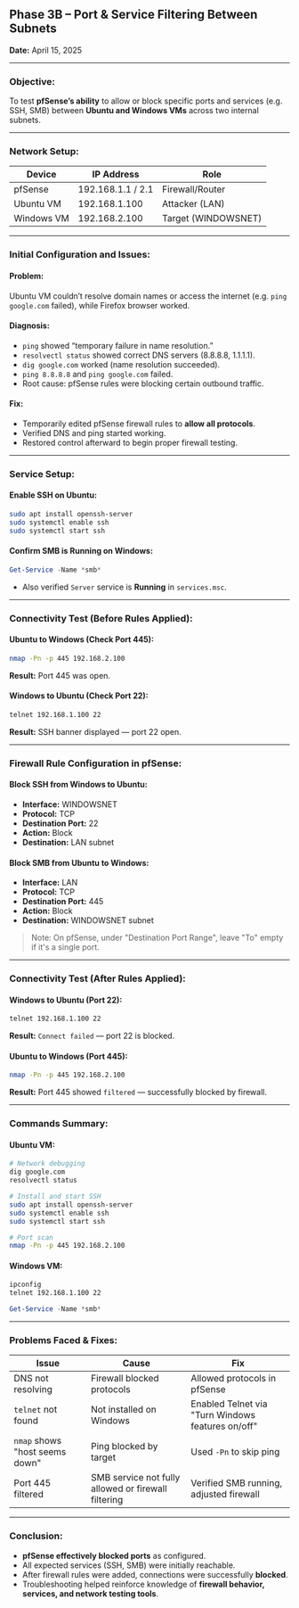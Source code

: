 ## Phase 3B – Port & Service Filtering Between Subnets  
**Date:** April 15, 2025  

---

### **Objective:**
To test **pfSense’s ability** to allow or block specific ports and services (e.g. SSH, SMB) between **Ubuntu and Windows VMs** across two internal subnets.

---

### **Network Setup:**

| Device    | IP Address       | Role                |
|-----------|------------------|---------------------|
| pfSense   | 192.168.1.1 / 2.1| Firewall/Router     |
| Ubuntu VM | 192.168.1.100    | Attacker (LAN)      |
| Windows VM| 192.168.2.100    | Target (WINDOWSNET) |

---

### **Initial Configuration and Issues:**

#### **Problem:**  
Ubuntu VM couldn’t resolve domain names or access the internet (e.g. `ping google.com` failed), while Firefox browser worked.

#### **Diagnosis:**
- `ping` showed “temporary failure in name resolution.”
- `resolvectl status` showed correct DNS servers (8.8.8.8, 1.1.1.1).
- `dig google.com` worked (name resolution succeeded).
- `ping 8.8.8.8` and `ping google.com` failed.
- Root cause: pfSense rules were blocking certain outbound traffic.

#### **Fix:**
- Temporarily edited pfSense firewall rules to **allow all protocols**.
- Verified DNS and ping started working.
- Restored control afterward to begin proper firewall testing.

---

### **Service Setup:**

#### **Enable SSH on Ubuntu:**
```bash
sudo apt install openssh-server
sudo systemctl enable ssh
sudo systemctl start ssh
```

#### **Confirm SMB is Running on Windows:**
```powershell
Get-Service -Name *smb*
```
- Also verified `Server` service is **Running** in `services.msc`.

---

### **Connectivity Test (Before Rules Applied):**

#### **Ubuntu to Windows (Check Port 445):**
```bash
nmap -Pn -p 445 192.168.2.100
```
**Result:** Port 445 was open.

#### **Windows to Ubuntu (Check Port 22):**
```cmd
telnet 192.168.1.100 22
```
**Result:** SSH banner displayed — port 22 open.

---

### **Firewall Rule Configuration in pfSense:**

#### **Block SSH from Windows to Ubuntu:**
- **Interface:** WINDOWSNET
- **Protocol:** TCP
- **Destination Port:** 22
- **Action:** Block
- **Destination:** LAN subnet

#### **Block SMB from Ubuntu to Windows:**
- **Interface:** LAN
- **Protocol:** TCP
- **Destination Port:** 445
- **Action:** Block
- **Destination:** WINDOWSNET subnet

> Note: On pfSense, under "Destination Port Range", leave "To" empty if it's a single port.

---

### **Connectivity Test (After Rules Applied):**

#### **Windows to Ubuntu (Port 22):**
```cmd
telnet 192.168.1.100 22
```
**Result:** `Connect failed` — port 22 is blocked.

#### **Ubuntu to Windows (Port 445):**
```bash
nmap -Pn -p 445 192.168.2.100
```
**Result:** Port 445 showed `filtered` — successfully blocked by firewall.

---

### **Commands Summary:**

#### **Ubuntu VM:**
```bash
# Network debugging
dig google.com
resolvectl status

# Install and start SSH
sudo apt install openssh-server
sudo systemctl enable ssh
sudo systemctl start ssh

# Port scan
nmap -Pn -p 445 192.168.2.100
```

#### **Windows VM:**
```cmd
ipconfig
telnet 192.168.1.100 22
```

```powershell
Get-Service -Name *smb*
```

---

### **Problems Faced & Fixes:**

| Issue | Cause | Fix |
|------|-------|-----|
| DNS not resolving | Firewall blocked protocols | Allowed protocols in pfSense |
| `telnet` not found | Not installed on Windows | Enabled Telnet via "Turn Windows features on/off" |
| `nmap` shows "host seems down" | Ping blocked by target | Used `-Pn` to skip ping |
| Port 445 filtered | SMB service not fully allowed or firewall filtering | Verified SMB running, adjusted firewall |

---

### **Conclusion:**
- **pfSense effectively blocked ports** as configured.
- All expected services (SSH, SMB) were initially reachable.
- After firewall rules were added, connections were successfully **blocked**.
- Troubleshooting helped reinforce knowledge of **firewall behavior, services, and network testing tools**.

